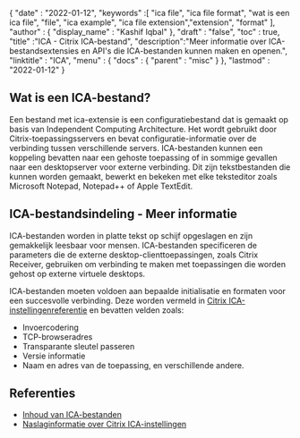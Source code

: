 {
  "date" : "2022-01-12",
  "keywords" :[ "ica file", "ica file format", "wat is een ica file", "file", "ica example", "ica file extension","extension", "format" ],
  "author" : {
    "display_name" : "Kashif Iqbal"
},
  "draft" : "false",
  "toc" : true,
  "title" :"ICA - Citrix ICA-bestand",
  "description":"Meer informatie over ICA-bestandsextensies en API's die ICA-bestanden kunnen maken en openen.",
  "linktitle" : "ICA",
  "menu" : {
    "docs" : {
      "parent" : "misc"
}
},
  "lastmod" : "2022-01-12"
}

## Wat is een ICA-bestand?

Een bestand met ica-extensie is een configuratiebestand dat is gemaakt op basis van Independent Computing Architecture. Het wordt gebruikt door Citrix-toepassingsservers en bevat configuratie-informatie over de verbinding tussen verschillende servers. ICA-bestanden kunnen een koppeling bevatten naar een gehoste toepassing of in sommige gevallen naar een desktopserver voor externe verbinding. Dit zijn tekstbestanden die kunnen worden gemaakt, bewerkt en bekeken met elke teksteditor zoals Microsoft Notepad, Notepad++ of Apple TextEdit.

## ICA-bestandsindeling - Meer informatie

ICA-bestanden worden in platte tekst op schijf opgeslagen en zijn gemakkelijk leesbaar voor mensen. ICA-bestanden specificeren de parameters die de externe desktop-clienttoepassingen, zoals Citrix Receiver, gebruiken om verbinding te maken met toepassingen die worden gehost op externe virtuele desktops.

ICA-bestanden moeten voldoen aan bepaalde initialisatie en formaten voor een succesvolle verbinding. Deze worden vermeld in [Citrix ICA-instellingenreferentie](https://docs.citrix.com/en-us/categories/legacy-archive) en bevatten velden zoals:

* Invoercodering
* TCP-browseradres
* Transparante sleutel passeren
* Versie informatie
* Naam en adres van de toepassing, en verschillende andere.
 

## Referenties

* [Inhoud van ICA-bestanden](https://docs.eggplantsoftware.com/epp/9.0.0/ePP/cvuunderstanding_ica_file_contents.htm)
* [Naslaginformatie over Citrix ICA-instellingen](https://docs.citrix.com/en-us/categories/legacy-archive)

